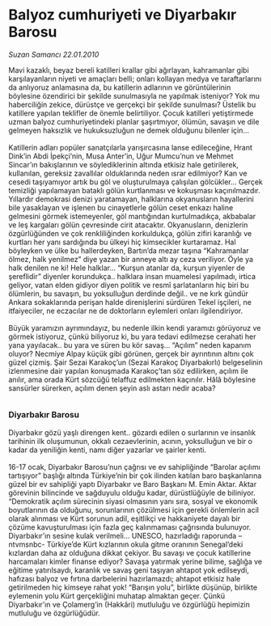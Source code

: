 # Balyoz cumhuriyeti ve Diyarbakır Barosu

*Suzan Samancı 22.01.2010*

<div class="taraf_structure_2col_1zq">
<div class="margen_n">



 <p>Mavi kazaklı, beyaz bereli katilleri krallar gibi ağırlayan, kahramanlar gibi karşılayanların niyeti ve amaçları belli; onları kollayan medya ve taraftarlarını da anlıyoruz anlamasına da, bu katillerin adlarının ve görüntülerinin böylesine özendirici bir şekilde sunulmasıyla ne yapılmak isteniyor? Yok mu haberciliğin zekice, dürüstçe ve gerçekçi bir şekilde sunulması? Üstelik bu katillere yapılan teklifler de önemle belirtiliyor. Çocuk katilleri yetiştirmede uzman balyoz cumhuriyetindeki planlar şaşırtmıyor, ölümün, savaşın ve dile gelmeyen haksızlık ve hukuksuzluğun ne demek olduğunu bilenler için... <br/><br/>Katillerin adları popüler sanatçılarla yarışırcasına lanse edileceğine, Hrant Dink’in Abdi İpekçi’nin, Musa Anter’in, Uğur Mumcu’nun ve Mehmet Sincar’ın bakışlarının ve söylediklerinin altında etkisiz hale getirilerek, kullanılan, gereksiz zavallılar olduklarında neden ısrar edilmiyor? Kan ve cesedi taşıyamıyor artık bu göl ve oluşturulmaya çalışılan gölcükler... Gerçek temizliği yapılamayan bataklı gölün kurtlanması ve kokuşması kaçınılmazdır. Yıllardır demokrasi denizi yaratamayan, halklarına okyanusların hayallerini bile yasaklayan ve işlenen bu cinayetlerle gölün ceset enkazı haline gelmesini görmek istemeyenler, göl mantığından kurtulmadıkça, akbabalar ve leş kargaları gölün çevresinde cirit atacaktır. Okyanusların, denizlerin özgürlüğünden ve çok renkliliğinden korkuldukça, gölün zifiri karanlığı ve kurtları her yanı sardığında bu ülkeyi hiç kimsecikler kurtaramaz. Hal böyleyken ve ülke bu hallerdeyken, Bartın’da mezar taşına “Kahramanlar ölmez, halk yenilmez” diye yazan bir anneye altı ay ceza veriliyor. Öyle ya halk denilen ne ki! Hele halklar... “Kurşun atanlar da, kurşun yiyenler de şereflidir” diyenler korundukça.. halklara insan muamelesi yapılmadı, irtica geliyor, vatan elden gidiyor diyen politik ve resmî şarlatanların hiç biri bu ölümlerin, bu savaşın, bu yoksulluğun derdinde değil.. ve ne kırk gündür Ankara sokaklarında perişan halde direnişlerini sürdüren Tekel işçileri, ne itfaiyeciler, ne eczacılar ne de doktorların eylemleri onları ilgilendiriyor. <br/><br/>Büyük yaramızın ayrımındayız, bu nedenle ilkin kendi yaramızı görüyoruz ve görmek istiyoruz, çünkü biliyoruz ki, bu yara tedavi edilmezse cerahati her yana yayılacak.. bu yara ve süren bu kör savaş... “Açılım” neden kapanım oluyor? Necmiye Alpay küçük gibi görünen, gerçek bir ayrıntının altını çok güzel çizmiş. Şair Sezai Karakoç’un (Sezai Karakoç Diyarbakırlı) belgeselinin izlenmesine dair yapılan konuşmada Karakoç’tan söz edilirken, açılım ile anılır, ama orada Kürt sözcüğü telaffuz edilmekten kaçınılır. Hâlâ böylesine sansürler sürerken, açılım denen şeyin aslı astarı nedir acaba? <b><br/><br/><br/><font size="3">Diyarbakır Barosu</font></b> <br/><br/>Diyarbakır gözü yaşlı direngen kent.. gözardı edilen o surlarının ve insanlık tarihinin ilk oluşumunun, okkalı cezaevlerinin, acının, yoksulluğun ve bir o kadar da yeniliğin kenti, namı diğer yazarlar ve şairler kenti. <br/><br/>16-17 ocak, Diyarbakır Barosu’nun çağrısı ve ev sahipliğinde “Barolar açılımı tartışıyor” başlığı altında Türkiye’nin bir çok ilinden katılan baro başkanlarına güzel bir ev sahipliği yaptı Diyarbakır ve Baro Başkanı M. Emin Aktar. Aktar görevinin bilincinde ve sağduyulu olduğu kadar, dürüstlüğüyle de biliniyor. “Demokratik açılım sürecinin siyasi olmasının yanı sıra, sosyal ve ekonomik boyutlarının da olduğunu, sorunlarının çözülmesi için gerekli önlemlerin acil olarak alınması ve Kürt sorunun adil, eşitlikçi ve hakkaniyete dayalı bir çözüme kavuşturulması için fazla geç kalınmaması çağrısında bulunuyor. Diyarbakır’ın sesine kulak verilmeli... UNESCO, hazırladığı raporunda –ntvmsnbc- Türkiye’de Kürt kızlarının okula gitme oranının Senegal’deki kızlardan daha az olduğuna dikkat çekiyor. Bu savaşı ve çocuk katillerine harcamaları kimler finanse ediyor? Savaşa yatırmak yerine bilime, sağlığa ve eğitime yatırılsaydı, karanlık ve savaş geni taşıyan ahtapot yok edilseydi, hafızası balyoz ve fırtına darbelerini hazırlamazdı; ahtapot etkisiz hale getirilmeden hiç kimseye rahat yok! “Barışın yolu”, birlikte düşünüp, birlikte eylemenin yolu Kürt gerçekliğini muhatap almaktan geçer. Çünkü Diyarbakır’ın ve Çolamerg’in (Hakkâri) mutluluğu ve özgürlüğü hepimizin mutluluğu ve özgürlüğüdür.</p>
<br/>
<br/>
<br/>



<br/>


<div id="taraf_not">
</div>

</div>


</div>
